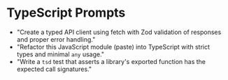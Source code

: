 # TypeScript Prompts

- "Create a typed API client using fetch with Zod validation of responses and proper error handling."
- "Refactor this JavaScript module (paste) into TypeScript with strict types and minimal `any` usage."
- "Write a `tsd` test that asserts a library's exported function has the expected call signatures."